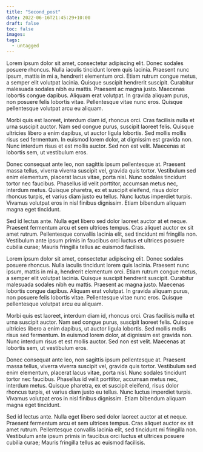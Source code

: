 ```yaml
---
title: "Second_post"
date: 2022-06-16T21:45:29+10:00
draft: false
toc: false
images:
tags:
  - untagged
---
```


Lorem ipsum dolor sit amet, consectetur adipiscing elit. Donec sodales posuere rhoncus. Nulla iaculis tincidunt lorem quis lacinia. Praesent nunc ipsum, mattis in mi a, hendrerit elementum orci. Etiam rutrum congue metus, a semper elit volutpat lacinia. Quisque suscipit hendrerit suscipit. Curabitur malesuada sodales nibh eu mattis. Praesent ac magna justo. Maecenas lobortis congue dapibus. Aliquam erat volutpat. In gravida aliquam purus, non posuere felis lobortis vitae. Pellentesque vitae nunc eros. Quisque pellentesque volutpat arcu eu aliquam.

Morbi quis est laoreet, interdum diam id, rhoncus orci. Cras facilisis nulla et urna suscipit auctor. Nam sed congue purus, suscipit laoreet felis. Quisque ultricies libero a enim dapibus, ut auctor ligula lobortis. Sed mollis mollis risus sed fermentum. In euismod lorem dolor, at dignissim est gravida non. Nunc interdum risus et est mollis auctor. Sed non est velit. Maecenas at lobortis sem, ut vestibulum eros.

Donec consequat ante leo, non sagittis ipsum pellentesque at. Praesent massa tellus, viverra viverra suscipit vel, gravida quis tortor. Vestibulum sed enim elementum, placerat lacus vitae, porta nisl. Nunc sodales tincidunt tortor nec faucibus. Phasellus id velit porttitor, accumsan metus nec, interdum metus. Quisque pharetra, ex et suscipit eleifend, risus dolor rhoncus turpis, et varius diam justo eu tellus. Nunc luctus imperdiet turpis. Vivamus volutpat eros in nisl finibus dignissim. Etiam bibendum aliquam magna eget tincidunt.

Sed id lectus ante. Nulla eget libero sed dolor laoreet auctor at et neque. Praesent fermentum arcu et sem ultrices tempus. Cras aliquet auctor ex sit amet rutrum. Pellentesque convallis lacinia elit, sed tincidunt mi fringilla non. Vestibulum ante ipsum primis in faucibus orci luctus et ultrices posuere cubilia curae; Mauris fringilla tellus ac euismod facilisis.

Lorem ipsum dolor sit amet, consectetur adipiscing elit. Donec sodales posuere rhoncus. Nulla iaculis tincidunt lorem quis lacinia. Praesent nunc ipsum, mattis in mi a, hendrerit elementum orci. Etiam rutrum congue metus, a semper elit volutpat lacinia. Quisque suscipit hendrerit suscipit. Curabitur malesuada sodales nibh eu mattis. Praesent ac magna justo. Maecenas lobortis congue dapibus. Aliquam erat volutpat. In gravida aliquam purus, non posuere felis lobortis vitae. Pellentesque vitae nunc eros. Quisque pellentesque volutpat arcu eu aliquam.

Morbi quis est laoreet, interdum diam id, rhoncus orci. Cras facilisis nulla et urna suscipit auctor. Nam sed congue purus, suscipit laoreet felis. Quisque ultricies libero a enim dapibus, ut auctor ligula lobortis. Sed mollis mollis risus sed fermentum. In euismod lorem dolor, at dignissim est gravida non. Nunc interdum risus et est mollis auctor. Sed non est velit. Maecenas at lobortis sem, ut vestibulum eros.

Donec consequat ante leo, non sagittis ipsum pellentesque at. Praesent massa tellus, viverra viverra suscipit vel, gravida quis tortor. Vestibulum sed enim elementum, placerat lacus vitae, porta nisl. Nunc sodales tincidunt tortor nec faucibus. Phasellus id velit porttitor, accumsan metus nec, interdum metus. Quisque pharetra, ex et suscipit eleifend, risus dolor rhoncus turpis, et varius diam justo eu tellus. Nunc luctus imperdiet turpis. Vivamus volutpat eros in nisl finibus dignissim. Etiam bibendum aliquam magna eget tincidunt.

Sed id lectus ante. Nulla eget libero sed dolor laoreet auctor at et neque. Praesent fermentum arcu et sem ultrices tempus. Cras aliquet auctor ex sit amet rutrum. Pellentesque convallis lacinia elit, sed tincidunt mi fringilla non. Vestibulum ante ipsum primis in faucibus orci luctus et ultrices posuere cubilia curae; Mauris fringilla tellus ac euismod facilisis.